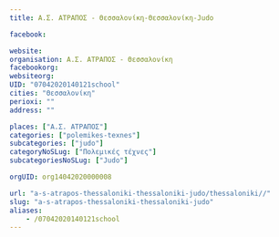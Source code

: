 ```yaml
---
title: Α.Σ. ΑΤΡΑΠΟΣ - Θεσσαλονίκη-Θεσσαλονίκη-Judo

facebook:

website:
organisation: Α.Σ. ΑΤΡΑΠΟΣ - Θεσσαλονίκη
facebookorg:
websiteorg:
UID: "07042020140121school"
cities: "Θεσσαλονίκη"
perioxi: ""
address: ""

places: ["Α.Σ. ΑΤΡΑΠΟΣ"]
categories: ["polemikes-texnes"]
subcategories: ["judo"]
categoryNoSLug: ["Πολεμικές τέχνες"]
subcategoriesNoSLug: ["Judo"]

orgUID: org14042020000008

url: "a-s-atrapos-thessaloniki-thessaloniki-judo/thessaloniki//"
slug: "a-s-atrapos-thessaloniki-thessaloniki-judo"
aliases:
    - /07042020140121school
---
```





